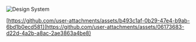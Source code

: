 
![Design System](https://drive.google.com/uc?export=view&id=1R_iWQDuxr_Zk7Mg4WXgVhH9yl2w6f9Nj)

[https://github.com/user-attachments/assets/b493c1af-0b29-47e4-b9ab-6bd1b0ecd581](https://github.com/user-attachments/assets/06173683-d22d-4a2b-a8ac-2ae3863a4be8)
